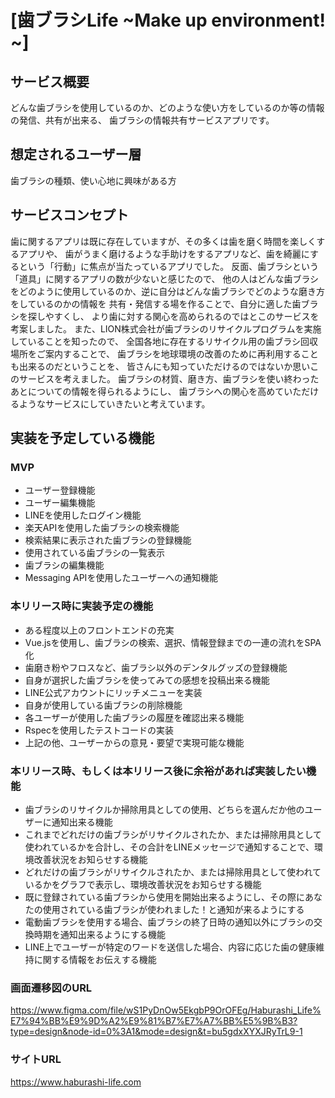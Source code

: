 # [歯ブラシLife ~Make up environment! ~]

## サービス概要

どんな歯ブラシを使用しているのか、どのような使い方をしているのか等の情報の発信、共有が出来る、
歯ブラシの情報共有サービスアプリです。


## 想定されるユーザー層
歯ブラシの種類、使い心地に興味がある方

## サービスコンセプト
歯に関するアプリは既に存在していますが、その多くは歯を磨く時間を楽しくするアプリや、
歯がうまく磨けるような手助けをするアプリなど、歯を綺麗にするという「行動」に焦点が当たっているアプリでした。
反面、歯ブラシという「道具」に関するアプリの数が少ないと感じたので、
他の人はどんな歯ブラシをどのように使用しているのか、逆に自分はどんな歯ブラシでどのような磨き方をしているのかの情報を
共有・発信する場を作ることで、自分に適した歯ブラシを探しやすくし、
より歯に対する関心を高められるのではとこのサービスを考案しました。
また、LION株式会社が歯ブラシのリサイクルプログラムを実施していることを知ったので、
全国各地に存在するリサイクル用の歯ブラシ回収場所をご案内することで、
歯ブラシを地球環境の改善のために再利用することも出来るのだということを、
皆さんにも知っていただけるのではないか思いこのサービスを考えました。
歯ブラシの材質、磨き方、歯ブラシを使い終わったあとについての情報を得られるようにし、
歯ブラシへの関心を高めていただけるようなサービスにしていきたいと考えています。


## 実装を予定している機能
### MVP
* ユーザー登録機能
* ユーザー編集機能
* LINEを使用したログイン機能
* 楽天APIを使用した歯ブラシの検索機能
* 検索結果に表示された歯ブラシの登録機能
* 使用されている歯ブラシの一覧表示
* 歯ブラシの編集機能
* Messaging APIを使用したユーザーへの通知機能

### 本リリース時に実装予定の機能
* ある程度以上のフロントエンドの充実
* Vue.jsを使用し、歯ブラシの検索、選択、情報登録までの一連の流れをSPA化
* 歯磨き粉やフロスなど、歯ブラシ以外のデンタルグッズの登録機能
* 自身が選択した歯ブラシを使ってみての感想を投稿出来る機能
* LINE公式アカウントにリッチメニューを実装
* 自身が使用している歯ブラシの削除機能
* 各ユーザーが使用した歯ブラシの履歴を確認出来る機能
* Rspecを使用したテストコードの実装
* 上記の他、ユーザーからの意見・要望で実現可能な機能

### 本リリース時、もしくは本リリース後に余裕があれば実装したい機能

* 歯ブラシのリサイクルか掃除用具としての使用、どちらを選んだか他のユーザーに通知出来る機能
* これまでどれだけの歯ブラシがリサイクルされたか、または掃除用具として使われているかを合計し、その合計をLINEメッセージで通知することで、環境改善状況をお知らせする機能
* どれだけの歯ブラシがリサイクルされたか、または掃除用具として使われているかをグラフで表示し、環境改善状況をお知らせする機能
* 既に登録されている歯ブラシから使用を開始出来るようにし、その際にあなたの使用されている歯ブラシが使われました！と通知が来るようにする
* 電動歯ブラシを使用する場合、歯ブラシの終了日時の通知以外にブラシの交換時期を通知出来るようにする機能
* LINE上でユーザーが特定のワードを送信した場合、内容に応じた歯の健康維持に関する情報をお伝えする機能

### 画面遷移図のURL
https://www.figma.com/file/wS1PyDnOw5EkgbP9OrOFEg/Haburashi_Life%E7%94%BB%E9%9D%A2%E9%81%B7%E7%A7%BB%E5%9B%B3?type=design&node-id=0%3A1&mode=design&t=bu5gdxXYXJRyTrL9-1

### サイトURL

https://www.haburashi-life.com

